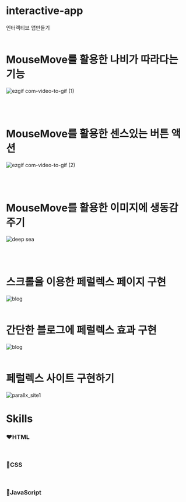 # interactive-app
인터렉티브 앱만들기
<br> 
<br>
 
# MouseMove를 활용한 나비가 따라다는 기능
![ezgif com-video-to-gif (1)](https://github.com/oridori2705/interactive-app/assets/90139306/68b8f24a-67cf-45ab-97b3-109aa7162e4a)

<br>
<br>

# MouseMove를 활용한 센스있는 버튼 액션
![ezgif com-video-to-gif (2)](https://github.com/oridori2705/interactive-app/assets/90139306/5acea158-b72a-409f-b4c0-f608bc693252)

<br>
<br>


# MouseMove를 활용한 이미지에 생동감 주기


![deep sea](https://github.com/oridori2705/interactive-app/assets/90139306/5d548785-f252-490d-98bc-cb4613fd69cf)

<br>
<br>


# 스크롤을 이용한 페럴렉스 페이지 구현
![blog](https://github.com/oridori2705/interactive-app/assets/90139306/3adf218b-f90e-44c3-9b0a-81b4fb42255f)
<br>
<br>

# 간단한 블로그에 페럴렉스 효과 구현
![blog](https://github.com/oridori2705/interactive-app/assets/90139306/3adf218b-f90e-44c3-9b0a-81b4fb42255f)
<br>
<br>

# 페럴렉스 사이트 구현하기
![parallx_site1](https://github.com/oridori2705/interactive-app/assets/90139306/636f1341-62de-4328-9e56-cb739c17a994)
# Skills
### ❤HTML
<br>

### 🧡CSS
<br>

### 💛JavaScript
<br>
